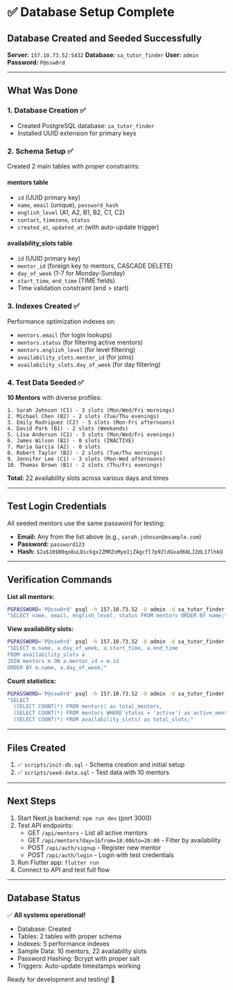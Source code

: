 # ✅ Database Setup Complete

## Database Created and Seeded Successfully

**Server:** `157.10.73.52:5432`
**Database:** `sa_tutor_finder`
**User:** `admin`
**Password:** `P@ssw0rd`

---

## What Was Done

### 1. Database Creation ✅
- Created PostgreSQL database: `sa_tutor_finder`
- Installed UUID extension for primary keys

### 2. Schema Setup ✅
Created 2 main tables with proper constraints:

#### **mentors** table
- `id` (UUID primary key)
- `name`, `email` (unique), `password_hash`
- `english_level` (A1, A2, B1, B2, C1, C2)
- `contact`, `timezone`, `status`
- `created_at`, `updated_at` (with auto-update trigger)

#### **availability_slots** table
- `id` (UUID primary key)
- `mentor_id` (foreign key to mentors, CASCADE DELETE)
- `day_of_week` (1-7 for Monday-Sunday)
- `start_time`, `end_time` (TIME fields)
- Time validation constraint (end > start)

### 3. Indexes Created ✅
Performance optimization indexes on:
- `mentors.email` (for login lookups)
- `mentors.status` (for filtering active mentors)
- `mentors.english_level` (for level filtering)
- `availability_slots.mentor_id` (for joins)
- `availability_slots.day_of_week` (for day filtering)

### 4. Test Data Seeded ✅
**10 Mentors** with diverse profiles:
```
1. Sarah Johnson (C1) - 3 slots (Mon/Wed/Fri mornings)
2. Michael Chen (B2) - 2 slots (Tue/Thu evenings)
3. Emily Rodriguez (C2) - 5 slots (Mon-Fri afternoons)
4. David Park (B1) - 2 slots (Weekends)
5. Lisa Anderson (C1) - 3 slots (Mon/Wed/Fri evenings)
6. James Wilson (B2) - 0 slots (INACTIVE)
7. Maria Garcia (A2) - 0 slots
8. Robert Taylor (B2) - 2 slots (Tue/Thu mornings)
9. Jennifer Lee (C1) - 3 slots (Mon-Wed afternoons)
10. Thomas Brown (B1) - 2 slots (Thu/Fri evenings)
```

**Total:** 22 availability slots across various days and times

---

## Test Login Credentials

All seeded mentors use the same password for testing:

- **Email:** Any from the list above (e.g., `sarah.johnson@example.com`)
- **Password:** `password123`
- **Hash:** `$2a$10$N9qo8uLOickgx2ZMRZoMyeIjZAgcfl7p92ldGxad68LJZdL17lhkO`

---

## Verification Commands

**List all mentors:**
```bash
PGPASSWORD='P@ssw0rd' psql -h 157.10.73.52 -U admin -d sa_tutor_finder -c \
"SELECT name, email, english_level, status FROM mentors ORDER BY name;"
```

**View availability slots:**
```bash
PGPASSWORD='P@ssw0rd' psql -h 157.10.73.52 -U admin -d sa_tutor_finder -c \
"SELECT m.name, a.day_of_week, a.start_time, a.end_time
FROM availability_slots a
JOIN mentors m ON a.mentor_id = m.id
ORDER BY m.name, a.day_of_week;"
```

**Count statistics:**
```bash
PGPASSWORD='P@ssw0rd' psql -h 157.10.73.52 -U admin -d sa_tutor_finder -c \
"SELECT
  (SELECT COUNT(*) FROM mentors) as total_mentors,
  (SELECT COUNT(*) FROM mentors WHERE status = 'active') as active_mentors,
  (SELECT COUNT(*) FROM availability_slots) as total_slots;"
```

---

## Files Created

1. ✅ `scripts/init-db.sql` - Schema creation and initial setup
2. ✅ `scripts/seed-data.sql` - Test data with 10 mentors

---

## Next Steps

1. Start Next.js backend: `npm run dev` (port 3000)
2. Test API endpoints:
   - GET `/api/mentors` - List all active mentors
   - GET `/api/mentors?day=1&from=18:00&to=20:00` - Filter by availability
   - POST `/api/auth/signup` - Register new mentor
   - POST `/api/auth/login` - Login with test credentials
3. Run Flutter app: `flutter run`
4. Connect to API and test full flow

---

## Database Status

✅ **All systems operational!**

- Database: Created
- Tables: 2 tables with proper schema
- Indexes: 5 performance indexes
- Sample Data: 10 mentors, 22 availability slots
- Password Hashing: Bcrypt with proper salt
- Triggers: Auto-update timestamps working

Ready for development and testing! 🚀

